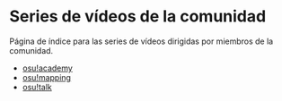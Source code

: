 # Series de vídeos de la comunidad

Página de índice para las series de vídeos dirigidas por miembros de la comunidad.

- [osu!academy](/wiki/Community/Video_series/osu!academy)
- [osu!mapping](/wiki/Community/Video_series/osu!mapping)
- [osu!talk](/wiki/Community/Video_series/osu!talk)
